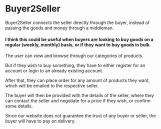 # Buyer2Seller

Buyer2Seller connects the seller directly through the buyer, instead of passing the goods and money through a middleman.

#### I think this could be useful when buyers are looking to buy goods on a regular (weekly, monthly) basis, or if they want to buy goods in bulk.

The user can view and browse through our categories of products.

But if they wish to buy something, they have to either register for an account or login to an already existing account.

After that, they can place order for any amount of products they want, which will be emailed to the respective seller.

The buyer will then be provided with the details of the seller, where they can contact the seller and negotiate for a price if they wish, or confirm some details.

Since our website does not guarantee the trust of any buyer or seller, the buyer will have to pay on delivery.
